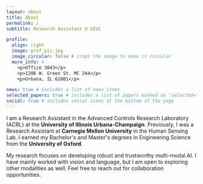 ```yaml
---
layout: about
title: About
permalink: /
subtitle: Research Assistant @ UIUC

profile:
  align: right
  image: prof_pic.jpg
  image_circular: false # crops the image to make it circular
  more_info: >
    <p>Office 3043</p>
    <p>1206 W. Green St. MC 244</p>
    <p>Urbana, IL 61801</p>

news: true # includes a list of news items
selected_papers: true # includes a list of papers marked as "selected={true}"
social: true # includes social icons at the bottom of the page
---
```


I am a Research Assistant in the Advanced Controls Research Laboratory (ACRL) at the **University of Illinois Urbana-Champaign**. Previously, I was a Research Assistant at **Carnegie Mellon University** in the Human Sensing Lab. I earned my Bachelor's and Master's degrees in Engineering Science from the **University of Oxford**.

My research focuses on developing robust and trustworthy multi-modal AI. I have mainly worked with vision and language, but I am open to exploring other modalities as well. Feel free to reach out for collaboration opportunities.

<!-- Write your biography here. Tell the world about yourself. Link to your favorite [subreddit](http://reddit.com). You can put a picture in, too. The code is already in, just name your picture `prof_pic.jpg` and put it in the `img/` folder.

Put your address / P.O. box / other info right below your picture. You can also disable any of these elements by editing `profile` property of the YAML header of your `_pages/about.md`. Edit `_bibliography/papers.bib` and Jekyll will render your [publications page](/al-folio/publications/) automatically.

Link to your social media connections, too. This theme is set up to use [Font Awesome icons](https://fontawesome.com/) and [Academicons](https://jpswalsh.github.io/academicons/), like the ones below. Add your Facebook, Twitter, LinkedIn, Google Scholar, or just disable all of them. -->
